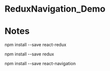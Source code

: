 # ReduxNavigation_Demo

# Notes
npm install --save react-redux

npm install --save redux

npm install --save react-navigation
